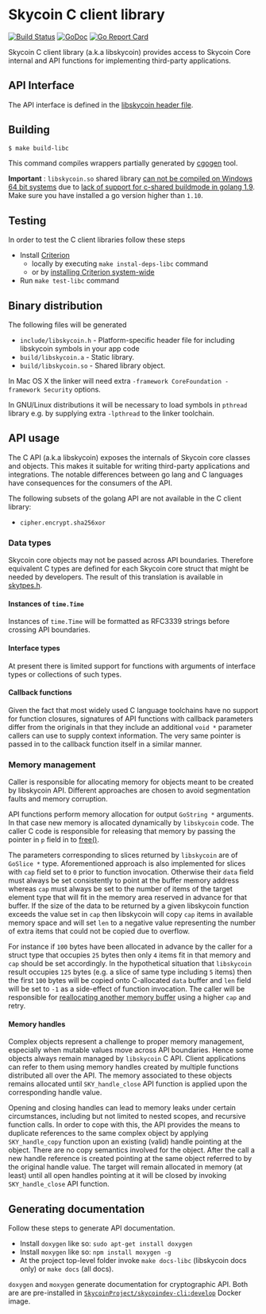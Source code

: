 
# Skycoin C client library

[![Build Status](https://travis-ci.org/SkycoinProject/skycoin.svg)](https://travis-ci.org/SkycoinProject/skycoin)
[![GoDoc](https://godoc.org/github.com/SkycoinProject/skycoin?status.svg)](https://godoc.org/github.com/SkycoinProject/skycoin)
[![Go Report Card](https://goreportcard.com/badge/github.com/SkycoinProject/skycoin)](https://goreportcard.com/report/github.com/SkycoinProject/skycoin)

Skycoin C client library (a.k.a libskycoin) provides access to Skycoin Core
internal and API functions for implementing third-party applications.

## API Interface

The API interface is defined in the [libskycoin header file](/include/libskycoin.h).

## Building

```sh
$ make build-libc
```

This command compiles wrappers partially generated by [cgogen](https://github.com/simelo/cgogen) tool.

**Important** : `libskycoin.so` shared library
[can not be compiled on Windows 64 bit systems](t.me/skycoindev/925) due to
[lack of support for c-shared buildmode in golang 1.9](https://github.com/golang/go/issues/23582).
Make sure you have installed a go version higher than `1.10`.

## Testing

In order to test the C client libraries follow these steps

- Install [Criterion](https://github.com/Snaipe/Criterion)
  * locally by executing `make instal-deps-libc` command
  * or by [installing Criterion system-wide](https://github.com/Snaipe/Criterion#packages)
- Run `make test-libc` command

## Binary distribution

The following files will be generated

- `include/libskycoin.h` - Platform-specific header file for including libskycoin symbols in your app code
- `build/libskycoin.a` - Static library.
- `build/libskycoin.so` - Shared library object.

In Mac OS X the linker will need extra `-framework CoreFoundation -framework Security`
options.

In GNU/Linux distributions it will be necessary to load symbols in `pthread`
library e.g. by supplying extra `-lpthread` to the linker toolchain.


## API usage

The C API (a.k.a libskycoin) exposes the internals of Skycoin core
classes and objects. This makes it suitable for writing third-party
applications and integrations. The notable differences between go lang
and C languages have consequences for the consumers of the API.

The following subsets of the golang API are not available in the C client library:

- `cipher.encrypt.sha256xor`

### Data types

Skycoin core objects may not be passed across API boundaries. Therefore
equivalent C types are defined for each Skycoin core struct that
might be needed by developers. The result of this translation is
available in [skytpes.h](../../include/skytypes.h).

#### Instances of `time.Time`

Instances of `time.Time` will be formatted as RFC3339 strings before crossing API boundaries.

#### Interface types

At present there is limited support for functions with arguments
of interface types or collections of such types.

#### Callback functions

Given the fact that most widely used C language toolchains have no support for
function closures, signatures of API functions with callback parameters differ
from the originals in that they include an additional `void *` parameter
callers can use to supply context information. The very same pointer is passed
in to the callback function itself in a similar manner.

### Memory management

Caller is responsible for allocating memory for objects meant to be
created by libskycoin API. Different approaches are chosen to avoid
segmentation faults and memory corruption.

API functions perform memory allocation for output `GoString *` arguments.
In that case new memory is allocated dynamically by `libskycoin` code.
The caller C code is responsible for releasing that memory by passing the pointer
in `p` field in to [free()](http://en.cppreference.com/w/c/memory/free).

The parameters corresponding to slices returned by `libskycoin` are
of `GoSlice *` type. Aforementioned approach is also implemented for slices
with `cap` field set to `0` prior to function invocation.
Otherwise their `data` field must always be
set consistently to point at the buffer memory address whereas
`cap` must always be set to the number of items of the
target element type that will fit in the memory
area reserved in advance for that buffer. If the size of the data
to be returned by a given libskycoin function exceeds the value
set in `cap` then libskycoin will copy `cap` items in available
memory space and will set `len` to a negative value representing
the number of extra items that could not be copied due to
overflow.

For instance if `100` bytes have been allocated in advance
by the caller for a struct type that occupies `25` bytes then only
`4` items fit in that memory and `cap` should be set accordingly.
In the hypothetical situation that `libskycoin` result occupies
`125` bytes (e.g. a slice of same type including `5` items) then
the first `100` bytes will be copied onto C-allocated `data` buffer
and `len` field will be set to `-1` as a side-effect of function
invocation. The caller will be responsible for
[reallocating another memory buffer](http://en.cppreference.com/w/c/memory/realloc)
using a higher `cap` and retry.

#### Memory handles

Complex objects represent a challenge to proper memory management,
especially when mutable values move across API boundaries. Hence some objects
always remain managed by `libskycoin` C API. Client applications can refer
to them using memory handles created by multiple functions distributed all over
the API. The memory associated to these objects remains allocated until
`SKY_handle_close` API function is applied upon the corresponding handle
value.

Opening and closing handles can lead to memory leaks under certain circumstances,
including but not limited to nested scopes, and recursive function calls.
In order to cope with this, the API provides the means to duplicate references to
the same complex object by applying `SKY_handle_copy` function upon an existing
(valid) handle pointing at the object. There are no copy semantics involved for
the object. After the call a new handle reference is created pointing at the same
object referred to by the original handle value. The target will remain allocated
in memory (at least) until all open handles pointing at it will be closed by
invoking `SKY_handle_close` API function.

## Generating documentation

Follow these steps to generate API documentation.

- Install `doxygen` like so: `sudo apt-get install doxygen`
- Install `moxygen` like so: `npm install moxygen -g`
- At the project top-level folder invoke `make docs-libc` (libskycoin docs only) or `make docs` (all docs).

`doxygen` and `moxygen` generate documentation for cryptographic API. Both are are pre-installed in [`SkycoinProject/skycoindev-cli:develop`](https://hub.docker.com/r/SkycoinProject/skycoindev-cli) Docker image.

